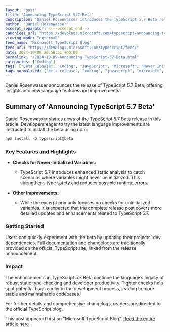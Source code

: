 ```yaml
---
layout: "post"
title: "Announcing TypeScript 5.7 Beta"
description: "Daniel Rosenwasser introduces the TypeScript 5.7 Beta release, highlighting new features such as improved checks for never-initialized variables. The article provides guidance on how to install the beta and begins exploring enhancements to TypeScript's type checking capabilities."
author: "Daniel Rosenwasser"
excerpt_separator: <!--excerpt_end-->
canonical_url: "https://devblogs.microsoft.com/typescript/announcing-typescript-5-7-beta/"
viewing_mode: "external"
feed_name: "Microsoft TypeScript Blog"
feed_url: "https://devblogs.microsoft.com/typescript/feed/"
date: 2024-10-09 20:59:51 +00:00
permalink: "/2024-10-09-Announcing-TypeScript-57-Beta.html"
categories: ["Coding"]
tags: ["Beta Release", "Coding", "JavaScript", "Microsoft", "Never Initialized Variables", "News", "npm", "Programming Languages", "Static Analysis", "Type Checking", "TypeScript", "TypeScript 5.7"]
tags_normalized: ["beta release", "coding", "javascript", "microsoft", "never initialized variables", "news", "npm", "programming languages", "static analysis", "type checking", "typescript", "typescript 5dot7"]
---
```


Daniel Rosenwasser announces the release of TypeScript 5.7 Beta, offering insights into new language features and improvements.<!--excerpt_end-->

## Summary of 'Announcing TypeScript 5.7 Beta'

Daniel Rosenwasser shares news of the TypeScript 5.7 Beta release in this article. Developers eager to try the latest language improvements are instructed to install the beta using npm:

```shell
npm install -D typescript@beta
```

### Key Features and Highlights

- **Checks for Never-Initialized Variables:**
  - TypeScript 5.7 introduces enhanced static analysis to catch scenarios where variables might never be initialized. This strengthens type safety and reduces possible runtime errors.

- **Other Improvements:**
  - While the excerpt primarily focuses on checks for uninitialized variables, it is expected that the complete release post covers more detailed updates and enhancements related to TypeScript 5.7.

### Getting Started

Users can quickly experiment with the beta by updating their projects' dev dependencies. Full documentation and changelogs are traditionally provided on the official TypeScript site, linked from the release announcement.

### Impact

The enhancements in TypeScript 5.7 Beta continue the language’s legacy of robust static type checking and developer productivity. Tighter checks help spot potential bugs earlier in the development process, leading to more stable and maintainable codebases.

For further details and comprehensive changelogs, readers are directed to the official TypeScript blog.

This post appeared first on "Microsoft TypeScript Blog". [Read the entire article here](https://devblogs.microsoft.com/typescript/announcing-typescript-5-7-beta/)
